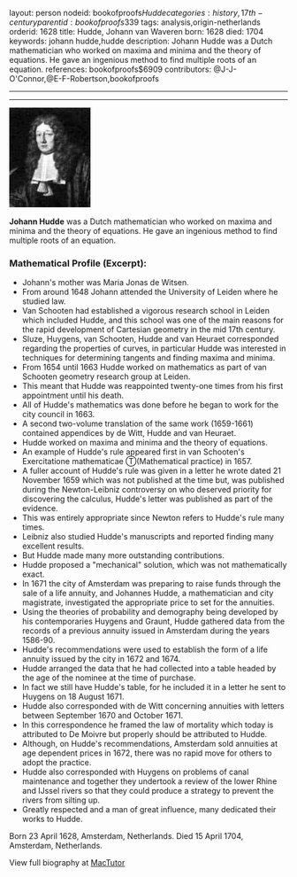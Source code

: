 layout: person
nodeid: bookofproofs$Hudde
categories: history,17th-century
parentid: bookofproofs$339
tags: analysis,origin-netherlands
orderid: 1628
title: Hudde, Johann van Waveren
born: 1628
died: 1704
keywords: johann hudde,hudde
description: Johann Hudde was a Dutch mathematician who worked on maxima and minima and the theory of equations. He gave an ingenious method to find multiple roots of an equation.
references: bookofproofs$6909
contributors: @J-J-O'Connor,@E-F-Robertson,bookofproofs

---



---

![Hudde.jpg](https://github.com/bookofproofs/bookofproofs.github.io/blob/main/_sources/_assets/images/portraits/Hudde.jpg?raw=true)

**Johann Hudde** was a Dutch mathematician who worked on maxima and minima and the theory of equations. He gave an ingenious method to find multiple roots of an equation.

### Mathematical Profile (Excerpt):
* Johann's mother was Maria Jonas de Witsen.
* From around 1648 Johann attended the University of Leiden where he studied law.
* Van Schooten had established a vigorous research school in Leiden which included Hudde, and this school was one of the main reasons for the rapid development of Cartesian geometry in the mid 17th  century.
* Sluze, Huygens, van Schooten, Hudde and van Heuraet corresponded regarding the properties of curves, in particular Hudde was interested in techniques for determining tangents and finding maxima and minima.
* From 1654 until 1663 Hudde worked on mathematics as part of van Schooten geometry research group at Leiden.
* This meant that Hudde was reappointed twenty-one times from his first appointment until his death.
* All of Hudde's mathematics was done before he began to work for the city council in 1663.
* A second two-volume translation of the same work (1659-1661) contained appendices by de Witt, Hudde and van Heuraet.
* Hudde worked on maxima and minima and the theory of equations.
* An example of Hudde's rule appeared first in van Schooten's Exercitatione mathematicae Ⓣ(Mathematical practice) in 1657.
* A fuller account of Hudde's rule was given in a letter he wrote dated 21 November 1659 which was not published at the time but, was published during the Newton-Leibniz controversy on who deserved priority for discovering the calculus, Hudde's letter was published as part of the evidence.
* This was entirely appropriate since Newton refers to Hudde's rule many times.
* Leibniz also studied Hudde's manuscripts and reported finding many excellent results.
* But Hudde made many more outstanding contributions.
* Hudde proposed a "mechanical" solution, which was not mathematically exact.
* In 1671 the city of Amsterdam was preparing to raise funds through the sale of a life annuity, and Johannes Hudde, a mathematician and city magistrate, investigated the appropriate price to set for the annuities.
* Using the theories of probability and demography being developed by his contemporaries Huygens and Graunt, Hudde gathered data from the records of a previous annuity issued in Amsterdam during the years 1586-90.
* Hudde's recommendations were used to establish the form of a life annuity issued by the city in 1672 and 1674.
* Hudde arranged the data that he had collected into a table headed by the age of the nominee at the time of purchase.
* In fact we still have Hudde's table, for he included it in a letter he sent to Huygens on 18 August 1671.
* Hudde also corresponded with de Witt concerning annuities with letters between September 1670 and October 1671.
* In this correspondence he framed the law of mortality which today is attributed to De Moivre but properly should be attributed to Hudde.
* Although, on Hudde's recommendations, Amsterdam sold annuities at age dependent prices in 1672, there was no rapid move for others to adopt the practice.
* Hudde also corresponded with Huygens on problems of canal maintenance and together they undertook a review of the lower Rhine and IJssel rivers so that they could produce a strategy to prevent the rivers from silting up.
* Greatly respected and a man of great influence, many dedicated their works to Hudde.

Born 23 April 1628, Amsterdam, Netherlands. Died 15 April 1704, Amsterdam, Netherlands.

View full biography at [MacTutor](https://mathshistory.st-andrews.ac.uk/Biographies/Hudde/)
